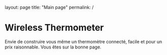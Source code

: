layout: page
title: "Main page"
permalink: /

# Wireless Thermometer

Envie de construire vous même un thermomètre connecté, facile et pour un prix raisonnable. Vous êtes sur la bonne page.

